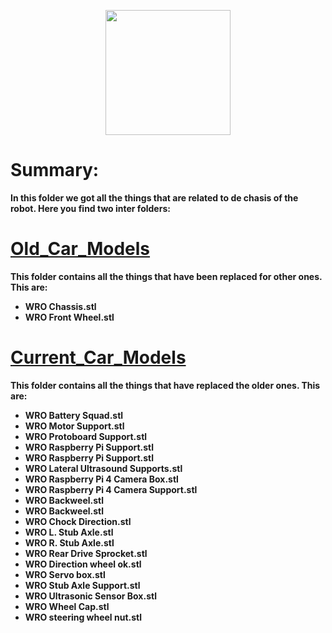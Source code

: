 <p align="center">
  <img width="200" height="200" src="https://github.com/Ploirad/WRO-2024-ArduMASTERS/assets/148375115/122c7233-1e41-4727-894d-9d810f12458b">
</p>


<b>
<h1>Summary:
  </h1><b/>

In this folder we got all the things that are related to de chasis of the robot.
Here you find two inter folders:

# [Old_Car_Models](https://github.com/Ploirad/WRO-2024-ArduMASTERS/tree/main/models/Old_Car_Models)
  This folder contains all the things that have been replaced for other ones. This are:
  - WRO Chassis.stl
  - WRO Front Wheel.stl
# [Current_Car_Models](https://github.com/Ploirad/WRO-2024-ArduMASTERS/tree/main/models/Current_Car_Models)

  This folder contains all the things that have replaced the older ones. This are:
   - WRO Battery Squad.stl
   - WRO Motor Support.stl
   - WRO Protoboard Support.stl
   - WRO Raspberry Pi Support.stl
   - WRO Raspberry Pi Support.stl
   - WRO Lateral Ultrasound Supports.stl
   - WRO Raspberry Pi 4 Camera Box.stl
   - WRO Raspberry Pi 4 Camera Support.stl
   - WRO Backweel.stl
   - WRO Backweel.stl
   - WRO Chock Direction.stl
   - WRO L. Stub Axle.stl
   - WRO R. Stub Axle.stl
   - WRO Rear Drive Sprocket.stl
   - WRO Direction wheel ok.stl
   - WRO Servo box.stl
   - WRO Stub Axle Support.stl
   - WRO Ultrasonic Sensor Box.stl
   - WRO Wheel Cap.stl
   - WRO steering wheel nut.stl
